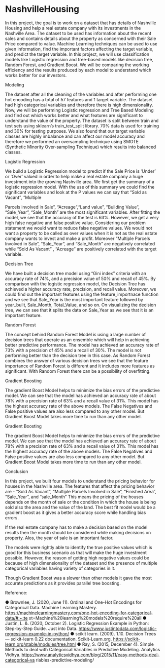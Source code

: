 # NashvilleHousing

In this project, the goal is to work on a dataset that has details of Nashville Housing and help a real estate company with its investments in the Nashville Area. The dataset to be used has information about the recent sales and contains details about the property as concerned with their Sale Price compared to value. Machine Learning techniques can be used to use given information, find the important factors affecting the target variable, and predict the target variable. In this project, we will use classification models like Logistic regression and tree-based models like decision tree, Random Forest, and Gradient Boost. We will be comparing the working efficiency and the results produced by each model to understand which works better for our investors.


Modeling

The dataset after all the cleaning of the variables and after performing one hot encoding has a total of 57 features and 1 target variable. The dataset had high categorical variables and therefore there is high dimensionality. Now, we will be performing Logistic regression and Tree Based Modeling and find out which works better and what features are significant to understand the value of the property. The dataset is split between train and test sets using sklearn’s train_test_split library. 70% data is used for training and 30% for testing purposes. We also found that our target variable classes are highly imbalance and can affect our model accuracy and therefore we performed an oversampling technique using SMOTE (Synthetic Minority Over-sampling Technique) which results into balanced classes.


Logistic Regression

We build a Logistic Regression model to predict if the Sale Price is ‘Under’ or ‘Over’ valued in order to help make a real estate company a huge investment into the growing Nashville area. We first get the summary of a logistic regression model. With the use of this summary we could find the significant variables and look at the P values we can say that “Sold as Vacant”, “Multiple
 
Parcels involved in Sale”, “Acreage”,“Land value”, “Building Value”, “Sale_Year”, “Sale_Month” are the most significant variables. After fitting the model, we see that the accuracy of the test is 63%. However, we get a very high false negative and false positive value.
Considering our problem statement we would want to reduce false negative values. We would not want a property to be called as over values when it is not as the real estate company wants to invest and make a profit. Moreover “Multiple Parcels Involved in Sale”, “Sale_Year”, and “Sale_Month” are negatively correlated while “Sold As Vacant” , “Acreage” are positively correlated with the target variable.

Decision Tree

We have built a decision tree model using “Gini index” criteria with an accuracy rate of 74%, and a precision value of 50% and recall of 45%. By comparison with the logistic regression model, the Decision Tree has achieved a higher accuracy rate, precision, and recall value. Moreover, we could find out the important features using the feature_importnace function and we see that Sale_Year is the most important feature followed by year_built, Sale_Month, Total_Value, and so on. On visualizing the decision tree, we can see that it splits the data on Sale_Year as we see that it is an important feature.

Random Forest

The concept behind Random Forest Model is using a large number of decision trees that operate as an ensemble which will help in achieving better predictive performance. The model has achieved an accuracy rate of 73% with a precision of 45% and a recall of 30%. The model is not performing better than the decision tree in this case. As Random Forest combines the answer of various decision trees we see that the feature importance of Random Forest is different and it includes more features as significant. With Random Forest there can be a possibility of overfitting.

Gradient Boosting
 
The gradient Boost Model helps to minimize the bias errors of the predictive model. We can see that the model has achieved an accuracy rate of about 78% with a precision rate of 63% and a recall value of 31%. This model has the highest accuracy rate of the above models. The False Negatives and False positive values are also less compared to any other model. But Gradient Boost Model takes more time to run than any other model.

Gradient Boosting
 
The gradient Boost Model helps to minimize the bias errors of the predictive model. We can see that the model has achieved an accuracy rate of about 78% with a precision rate of 63% and a recall value of 31%. This model has the highest accuracy rate of the above models. The False Negatives and False positive values are also less compared to any other model. But Gradient Boost Model takes more time to run than any other model.

Conclusion

In this project, we built four models to understand the pricing behavior for houses in the Nashville area. The features that affect the pricing behavior are - “Sold As Vacant”, “Multiple Parcels Involved in Sale”, “Finished Area”, “Sale_Year”, and “sale_Month” This means the pricing of the houses depends on the month of sale or the condition in which the house is being sold also the area and the value of the land. The best fit model would be a gradient boost as it gives a better accuracy score while handling bias errors.
 
If the real estate company has to make a decision based on the model results then the month should be considered while making decisions on property. Alos, the year of sale is an important factor.

The models were rightly able to identify the true positive values which is good for this business scenario as that will make the huge investment possible. However, the reason of getting high negative values could be because of high dimensionality of the dataset and the presence of multiple categorical variables having variety of categories in it.

Though Gradient Boost was a slower than other models it gave the most accurate predictions as it provides parallel tree boosting.

Reference:

●	Brownlee, J. (2020, June 11). Ordinal and One-Hot Encodings for Categorical Data. Machine Learning Mastery.
https://machinelearningmastery.com/one-hot-encoding-for-categorical-data/#:~:te xt=Machine%20learning%20models%20require%20all
●	Justin, L. &. (2020, October 2). Logistic Regression Example in Python: Step-by-Step Guide. Just into Data. https://www.justintodata.com/logistic-regression-example-in-python/
●	scikit learn. (2009). 1.10. Decision Trees — scikit-learn 0.22 documentation. Scikit-Learn.org. https://scikit-learn.org/stable/modules/tree.html
●	Ray, S. (2015, December 4). Simple Methods to deal with Categorical Variables in Predictive Modeling. Analytics Vidhya. https://www.analyticsvidhya.com/blog/2015/11/easy-methods-deal-categorical-va riables-predictive-modeling/
